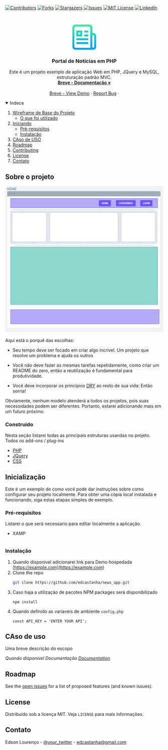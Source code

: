 
<!-- PROJETOS DE ESCUDO
*** Estou usando links de "estilo de referência" de markdown para facilitar a leitura.
*** Os links de referência são colocados entre colchetes [] em vez de parênteses ().
*** Veja no final deste documento a declaração das variáveis de referência
*** https://www.markdownguide.org/basic-syntax/#reference-style-links
-->

[![Contributors][contributors-shield]][contributors-url]
[![Forks][forks-shield]][forks-url]
[![Stargazers][stars-shield]][stars-url]
[![Issues][issues-shield]][issues-url]
[![MIT License][license-shield]][license-url]
[![LinkedIn][linkedin-shield]][linkedin-url]



<!-- PROJECT LOGO -->
<br />
<p align="center">
  <a href="https://github.com/edcastanha/news_app">
    <img src="images/logo.png" alt="Logo" width="80" height="80">
  </a>

  <h3 align="center">Portal de Noticias em PHP</h3>

  <p align="center">
    Este é um projeto exemplo de aplicação Web em PHP, JQuery e MySQL, estruturação padrão MVC.
    <br />
    <a href="https://github.com/edcastanha/news_app"><strong>Breve - Documentação »</strong></a>
    <br />
    <br />
    <a href="https://github.com/edcastanha/news_app">Breve - View Demo</a>
    ·
    <a href="https://github.com/edcastanha/news_app/issues">Report Bug</a>
    ·
  </p>
</p>



<!-- TABLE OF CONTENTS -->
<details open="open">
  <summary>Indece</summary>
  <ol>
    <li>
      <a href="#about-the-project">Wireframe de Base do Projeto</a>
      <ul>
        <li><a href="#built-with">O que foi utilizado</a></li>
      </ul>
    </li>
    <li>
      <a href="#getting-started">Iniciando</a>
      <ul>
        <li><a href="#prerequisites">Pré-requisitos
</a></li>
        <li><a href="#installation">Instalação</a></li>
      </ul>
    </li>
    <li><a href="#usage">CAso de USO</a></li>
    <li><a href="#roadmap">Roadmap</a></li>
    <li><a href="#contributing">Contributing</a></li>
    <li><a href="#license">License</a></li>
    <li><a href="#contact">Contato</a></li>
  </ol>
</details>



<!-- ABOUT THE PROJECT -->
## Sobre o projeto

[![Product Name Screen Shot][product-screenshot]](https://example.com)



Aqui está o porquê das escolhas:
* Seu tempo deve ser focado em criar algo incrível. Um projeto que resolve um problema e ajuda os outros

* Você não deve fazer as mesmas tarefas repetidamente, como criar um README do zero, então a reutilização é fundamental para produtividade.

* Você deve incorporar os princípios [DRY](https://pt.wikipedia.org/wiki/Don't_repeat_yourself) ao resto de sua vida: Então sorria!

Obviamente, nenhum modelo atenderá a todos os projetos, pois suas necessidades podem ser diferentes. Portanto, estarei adicionando mais em um futuro próximo.

### Construido

Nesta seção listarei todas as principais estruturas usandas no projeto. Todos os add-ons / plug-ins

* [PHP](https://php.com)
* [JQuery](https://jquery.com)
* [CSS](https://css3.com)


<!-- GETTING STARTED -->
## Inicialização

Este é um exemplo de como você pode dar instruções sobre como configurar seu projeto localmente. Para obter uma cópia local instalada e funcionando, siga estas etapas simples de exemplo.

### Pré-requisitos

Listarei o que será necessario para editar localmente a aplicação.
* XAMP
  ```php -S 127.0.0.1:80808 --
  ```


### Instalação

1. Quando disponivel adicionarei link para Demo hospedada [https://example.com](https://example.com)
2. Clone the repo
   ```sh
   git clone https://github.com/edcastanha/news_app.git
   ```
3. Caso haja a utilização de pacotes NPM packages será disponibilizado
   ```
   npm install
   ```
4. Quando definido as variaveis de ambiente `config.php`
   ```JS
   const API_KEY = 'ENTER YOUR API';
   ```



<!-- USAGE EXAMPLES -->
## CAso de uso

Uma breve descrição do escopo

_Quando disponivel Documentação [Documentation](https://example.com)_



<!-- ROADMAP -->
## Roadmap

See the [open issues](https://github.com/edcastanha/news_app/issues) for a list of proposed features (and known issues).



<!-- CONTRIBUTING -->


<!-- LICENSE -->
## License

Distribuído sob a licença MIT. Veja `LICENSE` para mais informações.



<!-- CONTATO -->
## Contato

Edson Lourenço - [@your_twitter](https://twitter.com/edlourenzo) - edcastanha@gmail.com


<!-- MARKDOWN LINKS & IMAGES -->
<!-- https://www.markdownguide.org/basic-syntax/#reference-style-links -->
[contributors-shield]: https://img.shields.io/github/contributors/edcastanha/news_app.svg?style=for-the-badge
[contributors-url]: https://github.com/edcastanha/news_app/graphs/contributors
[forks-shield]: https://img.shields.io/github/forks/edcastanha/news_app.svg?style=for-the-badge
[forks-url]: https://github.com/edcastanha/news_app/network/members
[stars-shield]: https://img.shields.io/github/stars/edcastanha/news_app.svg?style=for-the-badge
[stars-url]: https://github.com/edcastanha/news_app/stargazers
[issues-shield]: https://img.shields.io/github/issues/edcastanha/news_app.svg?style=for-the-badge
[issues-url]: https://github.com/edcastanha/news_app/issues
[license-shield]: https://img.shields.io/github/license/edcastanha/news_app.svg?style=for-the-badge
[license-url]: https://github.com/edcastanha/news_app/blob/master/LICENSE.txt
[linkedin-shield]: https://img.shields.io/badge/-LinkedIn-black.svg?style=for-the-badge&logo=linkedin&colorB=555
[linkedin-url]: https://www.linkedin.com/in/edlourenzo
[product-screenshot]: images/screenshot.png
